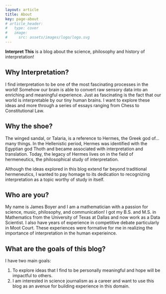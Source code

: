 ```yaml
---
layout: article
title: About
key: page-about
# article_header:
#   type: cover
#   image:
#     src: assets/images/logo/logo.svg
---
```


<!-- ![Winged Sandal](assets/images/logo/logo.svg){: .image .image--lg .cell .cell--auto} -->

**Interpret This** is a blog about the science, philosophy and history of interpretation!

## Why Interpretation?

I find interpretation to be one of the most fascinating processes in the world! Somehow our brain is able to convert raw sensory data into an enriching and meaningful experience. Just as fascinating is the fact that our world is interpretable by our tiny human brains. I want to explore these ideas and more through a series of essays ranging from Chess to Constitutional Law.

## Why the shoe?

The winged sandal, or Talaria, is a reference to Hermes, the Greek god of... many things. In the Hellenistic period, Hermes was identified with the Egyptian god Thoth and became associated with interpretation and translation. Today, the legacy of Hermes lives on in the field of hermeneutics, the philosophical study of interpretation.

Although the ideas explored in this blog extend far beyond traditional hermeneutics, I wanted to pay homage to its dedication to recognizing interpretation as a topic worthy of study in itself.

## Who are you?

My name is James Boyer and I am a mathematician with a passion for science, music, philosophy, and communication! I got my B.S. and M.S. in Mathematics from the University of Texas at Dallas and now work as a Data Scientist. I also have years of experience in competitive debate particularly in Moot Court. These experiences were formative for me in realizing the importance of interpretation in the human experieince.

## What are the goals of this blog?

I have two main goals:

1. To explore ideas that I find to be personally meaningful and hope will be impactful to others.
2. I am interested in science journalism as a career and want to use this blog as an avenue for building experience in this domain.
